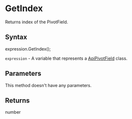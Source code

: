 # GetIndex

Returns index of the PivotField.

## Syntax

expression.GetIndex();

`expression` - A variable that represents a [ApiPivotField](../ApiPivotField.md) class.

## Parameters

This method doesn't have any parameters.

## Returns

number